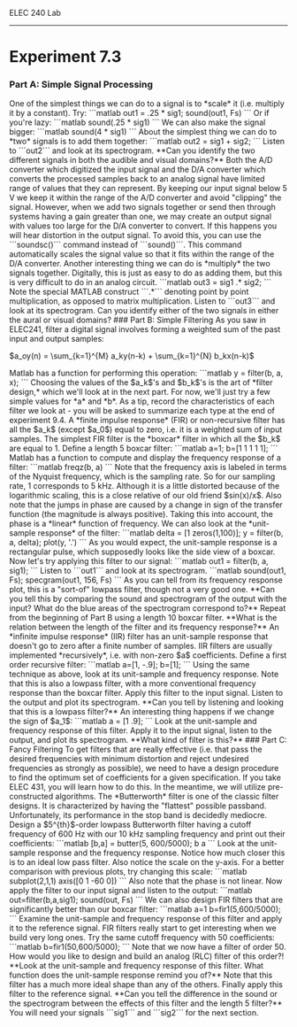 ELEC 240 Lab

------------------------------------------------------------------------

Experiment 7.3
==============

### Part A: Simple Signal Processing

One of the simplest things we can do to a signal is to \*scale\* it
(i.e. multiply it by a constant). Try: \`\`\`matlab out1 = .25 \* sig1;
sound(out1, Fs) \`\`\` Or if you're lazy: \`\`\`matlab sound(.25 \*
sig1) \`\`\` We can also make the signal bigger: \`\`\`matlab sound(4 \*
sig1) \`\`\` About the simplest thing we can do to \*two\* signals is to
add them together: \`\`\`matlab out2 = sig1 + sig2; \`\`\` Listen to
\`\`\`out2\`\`\` and look at its spectrogram. \*\*Can you identify the
two different signals in both the audible and visual domains?\*\* Both
the A/D converter which digitized the input signal and the D/A converter
which converts the processed samples back to an analog signal have
limited range of values that they can represent. By keeping our input
signal below 5 V we keep it within the range of the A/D converter and
avoid "clipping" the signal. However, when we add two signals together
or send then through systems having a gain greater than one, we may
create an output signal with values too large for the D/A converter to
convert. If this happens you will hear distortion in the output signal.
To avoid this, you can use the \`\`\`soundsc()\`\`\` command instead of
\`\`\`sound()\`\`\`. This command automatically scales the signal value
so that it fits within the range of the D/A converter. Another
interesting thing we can do is \*multiply\* the two signals together.
Digitally, this is just as easy to do as adding them, but this is very
difficult to do in an analog circuit. \`\`\`matlab out3 = sig1 .\* sig2;
\`\`\` Note the special MATLAB construct \`\`\`.\*\`\`\` denoting point
by point multiplication, as opposed to matrix multiplication. Listen to
\`\`\`out3\`\`\` and look at its spectrogram. Can you identify either of
the two signals in either the aural or visual domains? \#\#\# Part B:
Simple Filtering As you saw in ELEC241, filter a digital signal involves
forming a weighted sum of the past input and output samples:

\$a\_oy(n) = \\sum\_{k=1}\^{M} a\_ky(n-k) + \\sum\_{k=1}\^{N}
b\_kx(n-k)\$

Matlab has a function for performing this operation: \`\`\`matlab y =
filter(b, a, x); \`\`\` Choosing the values of the \$a\_k\$'s and
\$b\_k\$'s is the art of \*filter design,\* which we'll look at in the
next part. For now, we'll just try a few simple values for \*a\* and
\*b\*. As a tip, record the characteristics of each filter we look at -
you will be asked to summarize each type at the end of experiment 9.4. A
\*finite impulse response\* (FIR) or non-recursive filter has all the
\$a\_k\$ (except \$a\_0\$) equal to zero, i.e. it is a weighted sum of
input samples. The simplest FIR filter is the \*boxcar\* filter in which
all the \$b\_k\$ are equal to 1. Define a length 5 boxcar filter:
\`\`\`matlab a=1; b=\[1 1 1 1 1\]; \`\`\` Matlab has a function to
compute and display the frequency response of a filter: \`\`\`matlab
freqz(b, a) \`\`\` Note that the frequency axis is labeled in terms of
the Nyquist frequency, which is the sampling rate. So for our sampling
rate, 1 corresponds to 5 kHz. Although it is a little distorted because
of the logarithmic scaling, this is a close relative of our old friend
\$sin(x)/x\$. Also note that the jumps in phase are caused by a change
in sign of the transfer function (the magnitude is always positive).
Taking this into account, the phase is a \*linear\* function of
frequency. We can also look at the \*unit-sample response\* of the
filter: \`\`\`matlab delta = \[1 zeros(1,100)\]; y = filter(b, a,
delta); plot(y, '.') \`\`\` As you would expect, the unit-sample
response is a rectangular pulse, which supposedly looks like the side
view of a boxcar. Now let's try applying this filter to our signal:
\`\`\`matlab out1 = filter(b, a, sig1); \`\`\` Listen to
\`\`\`out1\`\`\` and look at its spectrogram. \`\`\`matlab sound(out1,
Fs); specgram(out1, 156, Fs) \`\`\` As you can tell from its frequency
response plot, this is a "sort-of" lowpass filter, though not a very
good one. \*\*Can you tell this by comparing the sound and spectrogram
of the output with the input? What do the blue areas of the spectrogram
correspond to?\*\* Repeat from the beginning of Part B using a length 10
boxcar filter. \*\*What is the relation between the length of the filter
and its frequency response?\*\* An \*infinite impulse response\* (IIR)
filter has an unit-sample response that doesn't go to zero after a
finite number of samples. IIR filters are usually implemented
\*recursively\*, i.e. with non-zero \$a\$ coefficients. Define a first
order recursive filter: \`\`\`matlab a=\[1, -.9\]; b=\[1\]; \`\`\` Using
the same technique as above, look at its unit-sample and frequency
response. Note that this is also a lowpass filter, with a more
conventional frequency response than the boxcar filter. Apply this
filter to the input signal. Listen to the output and plot its
spectrogram. \*\*Can you tell by listening and looking that this is a
lowpass filter?\*\* An interesting thing happens if we change the sign
of \$a\_1\$: \`\`\`matlab a = \[1 .9\]; \`\`\` Look at the unit-sample
and frequency response of this filter. Apply it to the input signal,
listen to the output, and plot its spectrogram. \*\*What kind of filter
is this?\*\* \#\#\# Part C: Fancy Filtering To get filters that are
really effective (i.e. that pass the desired frequencies with minimum
distortion and reject undesired frequencies as strongly as possible), we
need to have a design procedure to find the optimum set of coefficients
for a given specification. If you take ELEC 431, you will learn how to
do this. In the meantime, we will utilize pre-constructed algorithms.
The \*Butterworth\* filter is one of the classic filter designs. It is
characterized by having the "flattest" possible passband. Unfortunately,
its performance in the stop band is decidedly mediocre. Design a
\$5\^{th}\$-order lowpass Butterworth filter having a cutoff frequency
of 600 Hz with our 10 kHz sampling frequency and print out their
coefficients: \`\`\`matlab \[b,a\] = butter(5, 600/5000); b a \`\`\`
Look at the unit-sample response and the frequency response. Notice how
much closer this is to an ideal low pass filter. Also notice the scale
on the y-axis. For a better comparison with previous plots, try changing
this scale: \`\`\`matlab subplot(2,1,1) axis(\[0 1 -60 0\]) \`\`\` Also
note that the phase is not linear. Now apply the filter to our input
signal and listen to the output: \`\`\`matlab out=filter(b,a,sig1);
sound(out, Fs) \`\`\` We can also design FIR filters that are
significantly better than our boxcar filter: \`\`\`matlab a=1
b=fir1(5,600/5000); \`\`\` Examine the unit-sample and frequency
response of this filter and apply it to the reference signal. FIR
filters really start to get interesting when we build very long ones.
Try the same cutoff frequency with 50 coefficients: \`\`\`matlab
b=fir1(50,600/5000); \`\`\` Note that we now have a filter of order 50.
How would you like to design and build an analog (RLC) filter of this
order?! \*\*Look at the unit-sample and frequency response of this
filter. What function does the unit-sample response remind you of?\*\*
Note that this filter has a much more ideal shape than any of the
others. Finally apply this filter to the reference signal. \*\*Can you
tell the difference in the sound or the spectrogram between the effects
of this filter and the length 5 filter?\*\* You will need your signals
\`\`\`sig1\`\`\` and \`\`\`sig2\`\`\` for the next section.
